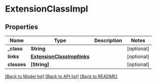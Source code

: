 # ExtensionClassImpl

## Properties
Name | Type | Description | Notes
------------ | ------------- | ------------- | -------------
**_class** | **String** |  | [optional] 
**links** | [**ExtensionClassImpllinks**](ExtensionClassImpllinks.md) |  | [optional] 
**classes** | **[String]** |  | [optional] 

[[Back to Model list]](../README.md#documentation-for-models) [[Back to API list]](../README.md#documentation-for-api-endpoints) [[Back to README]](../README.md)



